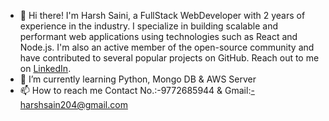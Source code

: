 - 👋 Hi there! I'm Harsh Saini, a FullStack WebDeveloper with 2 years of experience in the industry. I specialize in building scalable and performant web applications using technologies such as React and Node.js. I'm also an active member of the open-source community and have contributed to several popular projects on GitHub. Reach out to me on [LinkedIn](https://www.linkedin.com/in/harsh-saini-9258b3257/).
- 🌱 I’m currently learning Python, Mongo DB & AWS Server
- 📫 How to reach me Contact No.:-9772685944 & Gmail:-harshsain204@gmail.com

<!---
eagleharsh/eagleharsh is a ✨ special ✨ repository because its `README.md` (this file) appears on your GitHub profile.
You can click the Preview link to take a look at your changes.
--->
